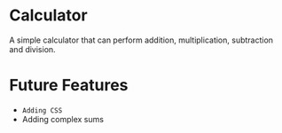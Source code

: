 # Calculator
A simple calculator that can perform addition, multiplication, subtraction and division.


# Future Features
- `Adding CSS`
- Adding complex sums


